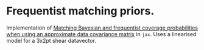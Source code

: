# Frequentist matching priors.

Implementation of [Matching Bayesian and frequentist coverage probabilities when using an approximate data covariance matrix](https://arxiv.org/abs/2108.10402) in `jax`. Uses a linearised model for a 3x2pt shear datavector.